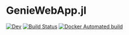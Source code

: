 # GenieWebApp.jl
<!-- [![Stable](https://img.shields.io/badge/docs-stable-blue.svg)](https://jaantollander.github.io/GenieWebApp.jl/stable) -->
[![Dev](https://img.shields.io/badge/docs-dev-blue.svg)](https://jaantollander.github.io/GenieWebApp.jl/dev)
[![Build Status](https://github.com/jaantollander/GenieWebApp.jl/workflows/CI/badge.svg)](https://github.com/jaantollander/GenieWebApp.jl/actions)
[![Docker Automated build](https://img.shields.io/docker/automated/jaantollander/genie-webapp)](https://hub.docker.com/r/jaantollander/genie-webapp)
